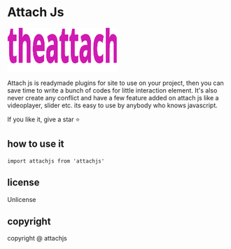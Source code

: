 # Attach Js

<img src='images/attachlogojs.svg' width='250px' height='100'>


Attach js is readymade plugins for site to use on your project, then you can save time to write a bunch of codes for little interaction element. It's also never create any conflict and have a few feature added on attach js like a videoplayer, slider etc. its easy to use by anybody who knows javascript.

If you like it, give a star ⭐

## how to use it
    import attachjs from 'attachjs'

## license
Unlicense

## copyright
copyright @ attachjs

